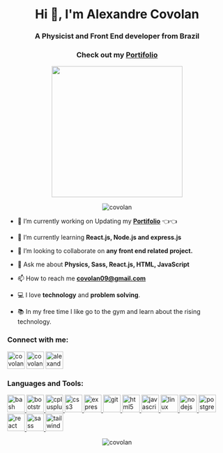 <h1 align="center">Hi 👋, I'm Alexandre Covolan</h1>
<h3 align="center">A Physicist and Front End developer from Brazil</h3>
<h3 align="center">Check out my <a href="https://covolan.github.io/portifolio/" target="_blank">Portifolio</a> </h3>

<p align="center"><img src="https://media.giphy.com/media/k0ijJhqrUP4T2EvmJ1/giphy.gif" width="300px"></p>

<p align="center"> <img src="https://komarev.com/ghpvc/?username=covolan&label=Profile%20views&color=0e75b6&style=flat" alt="covolan" /> </p>

- 🔭 I’m currently working on Updating my **<a href="https://covolan.github.io/portifolio/" target="blank">Portifolio</a>** :point_left::point_left:


- 🌱 I’m currently learning **React.js, Node.js and express.js** 

- 👯 I’m looking to collaborate on **any front end related project.**

- 💬 Ask me about **Physics, Sass, React.js, HTML, JavaScript**

- 📫 How to reach me **covolan09@gmail.com**

- 💻 I love **technology** and **problem solving**.

- 📚 In my free time I like go to the gym and learn about the rising technology.

<h3 align="left">Connect with me:</h3>
<p align="left">
<a href="https://codepen.io/covolan" target="blank"><img align="center" src="https://www.vectorlogo.zone/logos/codepen/codepen-icon.svg" alt="covolan" height="40" width="40" /></a>
<a href="https://dev.to/covolan" target="blank"><img align="center" src="https://www.vectorlogo.zone/logos/devto/devto-icon.svg" alt="covolan" height="40" width="40" /></a>
<a href="https://linkedin.com/in/alexandre-covolan" target="blank"><img align="center" src="https://www.vectorlogo.zone/logos/linkedin/linkedin-icon.svg" alt="alexandre-covolan" height="40" width="40" /></a>
</p>

<h3 align="left">Languages and Tools:</h3>
<p align="left">
  <a href="https://www.gnu.org/software/bash/" target="_blank" rel="noreferrer">
    <img src="https://www.vectorlogo.zone/logos/gnu_bash/gnu_bash-icon.svg" alt="bash" width="40" height="40" />
  </a>
  <a href="https://getbootstrap.com" target="_blank" rel="noreferrer">
    <img src="https://www.vectorlogo.zone/logos/getbootstrap/getbootstrap-icon.svg" alt="bootstrap" width="40" height="40" />
  </a>
  <a href="https://www.w3schools.com/cpp/" target="_blank" rel="noreferrer">
    <img src="https://www.svgrepo.com/show/452183/cpp.svg" alt="cplusplus" width="40" height="40" />
  </a>
  <a href="https://www.w3schools.com/css/" target="_blank" rel="noreferrer">
    <img src="https://www.vectorlogo.zone/logos/w3_css/w3_css-icon.svg" alt="css3" width="40" height="40" />
  </a>
  <a href="https://expressjs.com" target="_blank" rel="noreferrer">
    <img src="https://www.vectorlogo.zone/logos/expressjs/expressjs-icon.svg" alt="express" width="40" height="40" />
  </a>
  <a href="https://git-scm.com/" target="_blank" rel="noreferrer">
    <img src="https://www.vectorlogo.zone/logos/git-scm/git-scm-icon.svg" alt="git" width="40" height="40" />
  </a>
  <a href="https://www.w3.org/html/" target="_blank" rel="noreferrer">
    <img src="https://www.vectorlogo.zone/logos/w3_html5/w3_html5-icon.svg" alt="html5" width="40" height="40" />
  </a>
  <a href="https://developer.mozilla.org/en-US/docs/Web/JavaScript" target="_blank" rel="noreferrer">
    <img src="https://www.svgrepo.com/show/452045/js.svg" alt="javascript" width="40" height="40" />
  </a>
  <a href="https://www.linux.org/" target="_blank" rel="noreferrer">
    <img src="https://www.vectorlogo.zone/logos/linux/linux-icon.svg" alt="linux" width="40" height="40" />
  </a>
  <a href="https://nodejs.org" target="_blank" rel="noreferrer">
    <img src="https://www.vectorlogo.zone/logos/nodejs/nodejs-icon.svg" alt="nodejs" width="40" height="40" />
  </a>
  <a href="https://www.postgresql.org" target="_blank" rel="noreferrer">
    <img src="https://www.vectorlogo.zone/logos/postgresql/postgresql-icon.svg" alt="postgresql" width="40" height="40" />
  </a>
  <a href="https://reactjs.org/" target="_blank" rel="noreferrer">
    <img src="https://www.vectorlogo.zone/logos/reactjs/reactjs-icon.svg" alt="react" width="40" height="40" />
  </a>
  <a href="https://sass-lang.com" target="_blank" rel="noreferrer">
    <img src="https://www.vectorlogo.zone/logos/sass-lang/sass-lang-icon.svg" alt="sass" width="40" height="40" />
  </a>
  <a href="https://tailwindcss.com/" target="_blank" rel="noreferrer">
    <img src="https://www.vectorlogo.zone/logos/tailwindcss/tailwindcss-icon.svg" alt="tailwind" width="40" height="40" />
  </a>
</p>

<p align="center"><img align="center" src="https://github-readme-stats.vercel.app/api/top-langs?username=covolan&show_icons=true&locale=en&layout=compact" alt="covolan" /></p>
